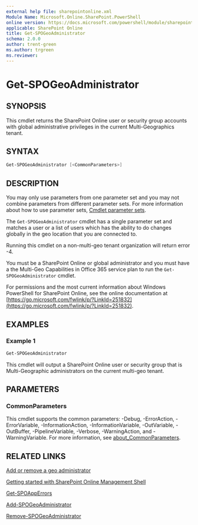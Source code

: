 ```yaml
---
external help file: sharepointonline.xml
Module Name: Microsoft.Online.SharePoint.PowerShell
online version: https://docs.microsoft.com/powershell/module/sharepoint-online/get-spogeoadministrator
applicable: SharePoint Online
title: Get-SPOGeoAdministrator
schema: 2.0.0
author: trent-green
ms.author: trgreen
ms.reviewer:
---
```


# Get-SPOGeoAdministrator

## SYNOPSIS

This cmdlet returns the SharePoint Online user or security group accounts with global administrative privileges in the current Multi-Geographics tenant.

## SYNTAX

```powershell
Get-SPOGeoAdministrator [<CommonParameters>]
```

## DESCRIPTION

You may only use parameters from one parameter set and you may not combine parameters from different parameter sets.
For more information about how to use parameter sets, [Cmdlet parameter sets](https://docs.microsoft.com/powershell/scripting/developer/cmdlet/cmdlet-parameter-sets).

The `Get-SPOGeoAdministrator` cmdlet has a single parameter set and matches a user or a list of users which has the ability to do changes globally in the geo location that you are connected to.

Running this cmdlet on a non-multi-geo tenant organization will return error -4.

You must be a SharePoint Online or global administrator and you must have a the Multi-Geo Capabilities in Office 365 service plan to run the `Get-SPOGeoAdministrator` cmdlet.

For permissions and the most current information about Windows PowerShell for SharePoint Online, see the online documentation at [https://go.microsoft.com/fwlink/p/?LinkId=251832](https://go.microsoft.com/fwlink/p/?LinkId=251832).

## EXAMPLES

### Example 1

```powershell
Get-SPOGeoAdministrator
```

This cmdlet will output a SharePoint Online user or security group that is Multi-Geographic administrators on the current multi-geo tenant.

## PARAMETERS

### CommonParameters

This cmdlet supports the common parameters: -Debug, -ErrorAction, -ErrorVariable, -InformationAction, -InformationVariable, -OutVariable, -OutBuffer, -PipelineVariable, -Verbose, -WarningAction, and -WarningVariable. For more information, see [about_CommonParameters](https://go.microsoft.com/fwlink/?LinkID=113216).

## RELATED LINKS

[Add or remove a geo administrator](https://docs.microsoft.com/Office365/Enterprise/add-a-sharepoint-geo-admin)

[Getting started with SharePoint Online Management Shell](https://docs.microsoft.com/powershell/sharepoint/sharepoint-online/connect-sharepoint-online?view=sharepoint-ps)

[Get-SPOAppErrors](Get-SPOAppErrors.md)

[Add-SPOGeoAdministrator](Add-SPOGeoAdministrator.md)

[Remove-SPOGeoAdministrator](Remove-SPOGeoAdministrator.md)
